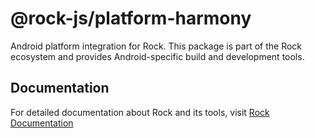 # @rock-js/platform-harmony

Android platform integration for Rock. This package is part of the Rock ecosystem and provides Android-specific build and development tools.

## Documentation

For detailed documentation about Rock and its tools, visit [Rock Documentation](https://rockjs.dev)
